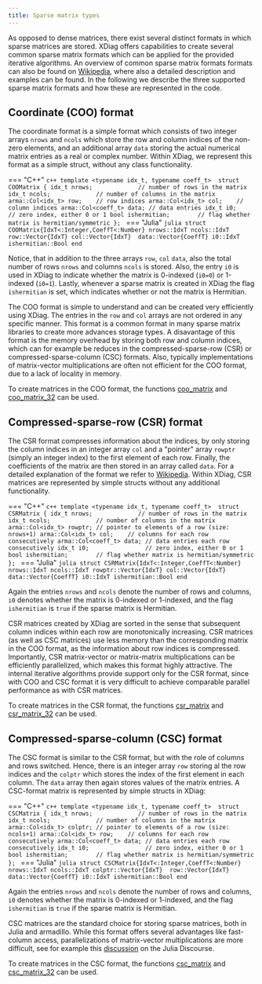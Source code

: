 ```yaml
---
title: Sparse matrix types
---
```


As opposed to dense matrices, there exist several distinct formats in which sparse matrices are stored. XDiag offers capabilities to create several common sparse matrix formats which can be applied for the provided iterative algorithms. An overview of common sparse matrix formats formats can also be found on [Wikipedia](https://en.wikipedia.org/wiki/Sparse_matrix), where also a detailed description and examples can be found. In the following we describe the three supported sparse matrix formats and how these are represented in the code.

## Coordinate (COO) format

The coordinate format is a simple format which consists of two integer arrays `nrows` and `ncols` which store the row and column indices of the non-zero elements, and an additional array `data` storing the actual numerical matrix entries as a real or complex number. Within XDiag, we represent this format as a simple struct, without any class functionality. 

=== "C++"
	```c++
	template <typename idx_t, typename coeff_t> 
	struct COOMatrix {
		idx_t nrows;             // number of rows in the matrix
		idx_t ncols;             // number of columns in the matrix
		arma::Col<idx_t> row;    // row indices
		arma::Col<idx_t> col;    // column indices
		arma::Col<coeff_t> data; // data entries
		idx_t i0;                // zero index, either 0 or 1
		bool ishermitian;        // flag whether matrix is hermitian/symmetric
	};
	```
=== "Julia"
	```julia
	struct COOMatrix{IdxT<:Integer,CoeffT<:Number}
		nrows::IdxT
		ncols::IdxT
		row::Vector{IdxT}
		col::Vector{IdxT} 
		data::Vector{CoeffT}
		i0::IdxT
		ishermitian::Bool
	end
	```

Notice, that in addition to the three arrays `row`, `col` `data`, also the total number of rows `nrows` and columns `ncols` is stored. Also, the entry `i0` is used in XDiag to indicate whether the matrix is 0-indexed (`i0=0`) or 1-indexed (`i0=1`). Lastly, whenever a sparse matrix is created in XDiag the flag `ishermitian` is set, which indicates whether or not the matrix is Hermitian. 

The COO format is simple to understand and can be created very efficiently using XDiag. The entries in the `row` and `col` arrays are not ordered in any specific manner. This format is a common format in many sparse matrix libraries to create more advances storage types. A disavantage of this format is the memory overhead by storing both row and column indices, which can for example be reduces in the compressed-sparse-row (CSR) or compressed-sparse-column (CSC) formats. Also, typically implementations of matrix-vector multiplications are often not efficient for the COO format, due to a lack of locality in memory.

To create matrices in the COO format, the functions [coo_matrix](coo_matrix.md) and [coo_matrix_32](coo_matrix.md) can be used.

## Compressed-sparse-row (CSR) format

The CSR format compresses information about the indices, by only storing the column indices in an integer array `col` and a "pointer" array `rowptr` (simply an integer index) to the first element of each row. Finally, the coefficients of the matrix are then stored in an array called `data`. For a detailed explanation of the format we refer to [Wikipedia](https://en.wikipedia.org/wiki/Sparse_matrix). Within XDiag, CSR matrices are represented by simple structs without any additional functionality. 

=== "C++"
	```c++
	template <typename idx_t, typename coeff_t> 
	struct CSRMatrix {
		idx_t nrows;             // number of rows in the matrix
		idx_t ncols;             // number of columns in the matrix
		arma::Col<idx_t> rowptr; // pointer to elements of a row (size: nrows+1)
		arma::Col<idx_t> col;    // columns for each row consecutively
		arma::Col<coeff_t> data; // data entries each row consecutively
		idx_t i0;                // zero index, either 0 or 1
		bool ishermitian;        // flag whether matrix is hermitian/symmetric
	};
	```
=== "Julia"
	```julia
	struct CSRMatrix{IdxT<:Integer,CoeffT<:Number}
		nrows::IdxT
		ncols::IdxT
		rowptr::Vector{IdxT}
		col::Vector{IdxT} 
		data::Vector{CoeffT}
		i0::IdxT
		ishermitian::Bool
	end
	```

Again the entries `nrows` and `ncols` denote the number of rows and columns, `i0` denotes whether the matrix is 0-indexed or 1-indexed, and the flag `ishermitian` is `true` if the sparse matrix is Hermitian.

CSR matrices created by XDiag are sorted in the sense that subsequent column indices within each row are monotonically increasing. CSR matrices (as well as CSC matrices) use less memory than the corresponding matrix in the COO format, as the information about row indices is compressed. Importantly, CSR matrix-vector or matrix-matrix multiplications can be efficiently parallelized, which makes this format highly attractive. The internal iterative algorithms provide support only for the CSR format, since with COO and CSC format it is very difficult to achieve comparable parallel performance as with CSR matrices. 

To create matrices in the CSR format, the functions [csr_matrix](csr_matrix.md) and [csr_matrix_32](csr_matrix.md) can be used.

## Compressed-sparse-column (CSC) format

The CSC format is similar to the CSR format, but with the role of columns and rows switched. Hence, there is an integer array `row` storing al the row indices and the `colptr` which stores the index of the first element in each column. The `data` array then again stores values of the matrix entries. A CSC-format matrix is represented by simple structs in XDiag:

=== "C++"
	```c++
	template <typename idx_t, typename coeff_t> 
	struct CSCMatrix {
		idx_t nrows;             // number of rows in the matrix
		idx_t ncols;             // number of columns in the matrix
		arma::Col<idx_t> colptr; // pointer to elements of a row (size: ncols+1)
		arma::Col<idx_t> row;    // columns for each row consecutively
		arma::Col<coeff_t> data; // data entries each row consecutively
		idx_t i0;                // zero index, either 0 or 1
		bool ishermitian;        // flag whether matrix is hermitian/symmetric
	};
	```
=== "Julia"
	```julia
	struct CSCMatrix{IdxT<:Integer,CoeffT<:Number}
		nrows::IdxT
		ncols::IdxT
		colptr::Vector{IdxT} 
		row::Vector{IdxT}
		data::Vector{CoeffT}
		i0::IdxT
		ishermitian::Bool
	end
	```

Again the entries `nrows` and `ncols` denote the number of rows and columns, `i0` denotes whether the matrix is 0-indexed or 1-indexed, and the flag `ishermitian` is `true` if the sparse matrix is Hermitian.

CSC matrices are the standard choice for storing sparse matrices, both in Julia and armadillo. While this format offers several advantages like fast-column access, parallelizations of matrix-vector multiplications are more difficult, see for example this [discussion](https://discourse.julialang.org/t/csc-kills-the-prospect-of-multithreading-shouldnt-julia-use-csr/102491) on the Julia Discourse.

To create matrices in the CSC format, the functions [csc_matrix](csc_matrix.md) and [csc_matrix_32](csc_matrix.md) can be used.
